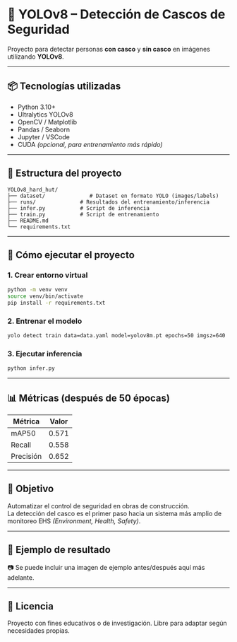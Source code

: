 # 🦺 YOLOv8 – Detección de Cascos de Seguridad

Proyecto para detectar personas **con casco** y **sin casco** en imágenes utilizando **YOLOv8**.

---

## 📦 Tecnologías utilizadas

- Python 3.10+  
- Ultralytics YOLOv8  
- OpenCV / Matplotlib  
- Pandas / Seaborn  
- Jupyter / VSCode  
- CUDA *(opcional, para entrenamiento más rápido)*

---

## 📁 Estructura del proyecto

```
YOLOv8_hard_hut/
├── dataset/              # Dataset en formato YOLO (images/labels)
├── runs/              # Resultados del entrenamiento/inferencia 
├── infer.py           # Script de inferencia
├── train.py           # Script de entrenamiento
├── README.md
└── requirements.txt
```

---

## 🚀 Cómo ejecutar el proyecto

### 1. Crear entorno virtual

```bash
python -m venv venv
source venv/bin/activate
pip install -r requirements.txt
```

### 2. Entrenar el modelo

```bash
yolo detect train data=data.yaml model=yolov8m.pt epochs=50 imgsz=640
```

### 3. Ejecutar inferencia

```bash
python infer.py
```

---

## 📊 Métricas (después de 50 épocas)

| Métrica   | Valor |
|-----------|--------|
| mAP50     | 0.571  |
| Recall    | 0.558  |
| Precisión | 0.652  |

---

## 🧠 Objetivo

Automatizar el control de seguridad en obras de construcción.  
La detección del casco es el primer paso hacia un sistema más amplio de monitoreo EHS *(Environment, Health, Safety)*.

---

## 📌 Ejemplo de resultado

📷 Se puede incluir una imagen de ejemplo antes/después aquí más adelante.

---

## 📃 Licencia

Proyecto con fines educativos o de investigación. Libre para adaptar según necesidades propias.
